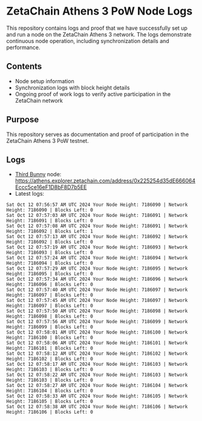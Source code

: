 # ZetaChain Athens 3 PoW Node Logs
This repository contains logs and proof that we have successfully set up and run a node on the ZetaChain Athens 3 network. The logs demonstrate continuous node operation, including synchronization details and performance.

## Contents
- Node setup information
- Synchronization logs with block height details
- Ongoing proof of work logs to verify active participation in the ZetaChain network

## Purpose
This repository serves as documentation and proof of participation in the ZetaChain Athens 3 PoW testnet.

## Logs

- [Third Bunny](https://thirdbunny.xyz/) node: https://athens.explorer.zetachain.com/address/0x225254d35dE666064Eccc5ce16eF1D8bF8D7b5EE
- Latest logs:
```
Sat Oct 12 07:56:57 AM UTC 2024 Your Node Height: 7186090 | Network Height: 7186090 | Blocks Left: 0
Sat Oct 12 07:57:03 AM UTC 2024 Your Node Height: 7186091 | Network Height: 7186091 | Blocks Left: 0
Sat Oct 12 07:57:08 AM UTC 2024 Your Node Height: 7186091 | Network Height: 7186092 | Blocks Left: 1
Sat Oct 12 07:57:13 AM UTC 2024 Your Node Height: 7186092 | Network Height: 7186092 | Blocks Left: 0
Sat Oct 12 07:57:19 AM UTC 2024 Your Node Height: 7186093 | Network Height: 7186093 | Blocks Left: 0
Sat Oct 12 07:57:24 AM UTC 2024 Your Node Height: 7186094 | Network Height: 7186094 | Blocks Left: 0
Sat Oct 12 07:57:29 AM UTC 2024 Your Node Height: 7186095 | Network Height: 7186095 | Blocks Left: 0
Sat Oct 12 07:57:34 AM UTC 2024 Your Node Height: 7186096 | Network Height: 7186096 | Blocks Left: 0
Sat Oct 12 07:57:40 AM UTC 2024 Your Node Height: 7186097 | Network Height: 7186097 | Blocks Left: 0
Sat Oct 12 07:57:45 AM UTC 2024 Your Node Height: 7186097 | Network Height: 7186097 | Blocks Left: 0
Sat Oct 12 07:57:50 AM UTC 2024 Your Node Height: 7186098 | Network Height: 7186098 | Blocks Left: 0
Sat Oct 12 07:57:56 AM UTC 2024 Your Node Height: 7186099 | Network Height: 7186099 | Blocks Left: 0
Sat Oct 12 07:58:01 AM UTC 2024 Your Node Height: 7186100 | Network Height: 7186100 | Blocks Left: 0
Sat Oct 12 07:58:06 AM UTC 2024 Your Node Height: 7186101 | Network Height: 7186101 | Blocks Left: 0
Sat Oct 12 07:58:12 AM UTC 2024 Your Node Height: 7186102 | Network Height: 7186102 | Blocks Left: 0
Sat Oct 12 07:58:17 AM UTC 2024 Your Node Height: 7186103 | Network Height: 7186103 | Blocks Left: 0
Sat Oct 12 07:58:22 AM UTC 2024 Your Node Height: 7186103 | Network Height: 7186103 | Blocks Left: 0
Sat Oct 12 07:58:27 AM UTC 2024 Your Node Height: 7186104 | Network Height: 7186104 | Blocks Left: 0
Sat Oct 12 07:58:33 AM UTC 2024 Your Node Height: 7186105 | Network Height: 7186105 | Blocks Left: 0
Sat Oct 12 07:58:38 AM UTC 2024 Your Node Height: 7186106 | Network Height: 7186106 | Blocks Left: 0
```
